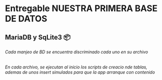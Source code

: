 # **Entregable NUESTRA PRIMERA BASE DE DATOS**

## MariaDB y SqLite3 📦

###### Cada manjeo de BD se encuentra discriminado cada uno en su archivo
###### En cada archivo, se ejecutan al inicio los scripts de creacio nde tablas, ademas de unos insert simulados para que la app arranque con contenido
